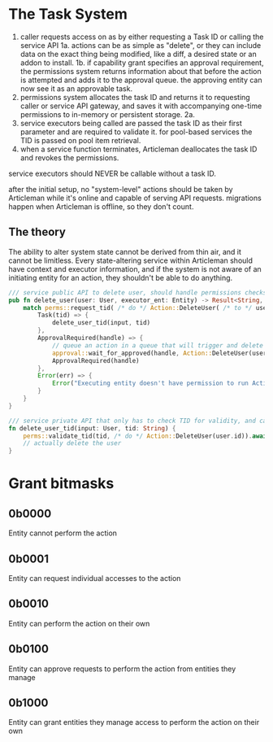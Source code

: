 # The Task System

1. caller requests <action> access on <target> as <entity> by either requesting a Task ID or calling the service API
  1a. actions can be as simple as "delete", or they can include data on the exact thing being modified, like a diff, a desired state or an addon to install.
  1b. if capability grant specifies an approval requirement, the permissions system returns information about that before the action is attempted and adds it to the approval queue. the approving entity can now see it as an approvable task.
2. permissions system allocates the task ID and returns it to requesting caller or service API gateway, and saves it with accompanying one-time permissions to in-memory or persistent storage.
  2a.
3. service executors being called are passed the task ID as their first parameter and are required to validate it. for pool-based services the TID is passed on pool item retrieval.
4. when a service function terminates, Articleman deallocates the task ID and revokes the permissions.

service executors should NEVER be callable without a task ID.

after the initial setup, no "system-level" actions should be taken by Articleman while it's online and capable of serving API requests. migrations happen when Articleman is offline, so they don't count.

## The theory
The ability to alter system state cannot be derived from thin air, and it cannot be limitless. Every state-altering service within Articleman should have context and executor information, and if the system is not aware of an initiating entity for an action, they shouldn't be able to do anything.

```rust
/// service public API to delete user, should handle permissions checks and waiting for. this function should not be privileged.
pub fn delete_user(user: User, executor_ent: Entity) -> Result<String, Error> {
    match perms::request_tid( /* do */ Action::DeleteUser( /* to */ user.id), /* as */ executor_ent).await {
        Task(tid) => {
            delete_user_tid(input, tid)
        },
        ApprovalRequired(handle) => {
            // queue an action in a queue that will trigger and delete the user if approved. this will disappear 
            approval::wait_for_approved(handle, Action::DeleteUser(user.id));
            ApprovalRequired(handle)
        },
        Error(err) => {
            Error("Executing entity doesn't have permission to run Action::DeleteUser.")
        }
    }
}

/// service private API that only has to check TID for validity, and can then do whatever it wants
fn delete_user_tid(input: User, tid: String) {
    perms::validate_tid(tid, /* do */ Action::DeleteUser(user.id)).await.expect("An invalid or expired Task ID can't be used for user deletion.");
    // actually delete the user
}
```

# Grant bitmasks
## 0b0000
Entity cannot perform the action

## 0b0001
Entity can request individual accesses to the action

## 0b0010
Entity can perform the action on their own

## 0b0100
Entity can approve requests to perform the action from entities they manage

## 0b1000
Entity can grant entities they manage access to perform the action on their own